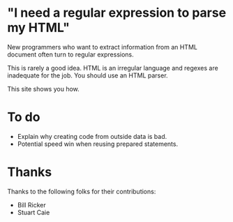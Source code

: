# "I need a regular expression to parse my HTML"

New programmers who want to extract information from an HTML document
often turn to regular expressions.

This is rarely a good idea.  HTML is an irregular language and regexes
are inadequate for the job.  You should use an HTML parser.

This site shows you how.


# To do

* Explain why creating code from outside data is bad.
* Potential speed win when reusing prepared statements.

# Thanks

Thanks to the following folks for their contributions:

* Bill Ricker
* Stuart Caie
